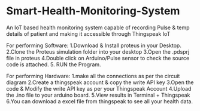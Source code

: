 # Smart-Health-Monitoring-System
An IoT based health monitoring system capable of recording Pulse &amp; temp details of patient and making it accessible through Thingspeak IoT

For performing Software:
1.Download & Install proteus in your Desktop.
2.Clone the Proteus simulation folder into your desktop
3.Open the .pdsprj file in proteus
4.Double click on Arduino/Pulse sensor to check the source code is attached.
5. RUN the Program.

For performing Hardware:
1.make all the connections as per the circuit diagram
2.Create a thingspeak account & copy the write API key
3.Open the code & Modify the write API key as per your Thingspeak Account
4.Upload the .ino file to your arduino board.
5.View results in Terminal + Thingspeak
6.You can download a excel file from thingspeak to see all your health data.
